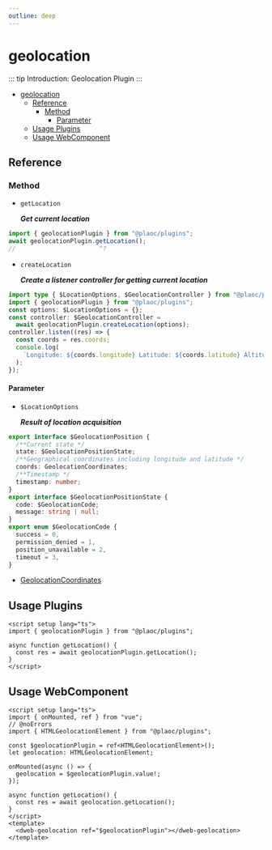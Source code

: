 ```yaml
---
outline: deep
---
```


# geolocation

<Badges name="@plaoc/plugins" />
<Platform supports="iOS,Android" />

::: tip Introduction:
Geolocation Plugin
:::

- [geolocation](#geolocation)
  - [Reference](#reference)
    - [Method](#method)
      - [Parameter](#parameter)
  - [Usage Plugins](#usage-plugins)
  - [Usage WebComponent](#usage-webcomponent)

## Reference

### Method

- `getLocation`

  **_Get current location_**

```ts twoslash
import { geolocationPlugin } from "@plaoc/plugins";
await geolocationPlugin.getLocation();
//                       ^?
```

- `createLocation`

  **_Create a listener controller for getting current location_**

```ts twoslash
import type { $LocationOptions, $GeolocationController } from "@plaoc/plugins";
import { geolocationPlugin } from "@plaoc/plugins";
const options: $LocationOptions = {};
const controller: $GeolocationController =
  await geolocationPlugin.createLocation(options);
controller.listen((res) => {
  const coords = res.coords;
  console.log(
    `Longitude: ${coords.longitude} Latitude: ${coords.latitude} Altitude: ${coords.altitude}`
  );
});
```

#### Parameter

- `$LocationOptions`

  **_Result of location acquisition_**

```ts twoslash
export interface $GeolocationPosition {
  /**Current state */
  state: $GeolocationPositionState;
  /**Geographical coordinates including longitude and latitude */
  coords: GeolocationCoordinates;
  /**Timestamp */
  timestamp: number;
}
export interface $GeolocationPositionState {
  code: $GeolocationCode;
  message: string | null;
}
export enum $GeolocationCode {
  success = 0,
  permission_denied = 1,
  position_unavailable = 2,
  timeout = 3,
}
```

- [GeolocationCoordinates](https://developer.mozilla.org/en-US/docs/Web/API/GeolocationCoordinates)

## Usage Plugins

```vue twoslash
<script setup lang="ts">
import { geolocationPlugin } from "@plaoc/plugins";

async function getLocation() {
  const res = await geolocationPlugin.getLocation();
}
</script>
```

## Usage WebComponent

```vue twoslash
<script setup lang="ts">
import { onMounted, ref } from "vue";
// @noErrors
import { HTMLGeolocationElement } from "@plaoc/plugins";

const $geolocationPlugin = ref<HTMLGeolocationElement>();
let geolocation: HTMLGeolocationElement;

onMounted(async () => {
  geolocation = $geolocationPlugin.value!;
});

async function getLocation() {
  const res = await geolocation.getLocation();
}
</script>
<template>
  <dweb-geolocation ref="$geolocationPlugin"></dweb-geolocation>
</template>
```
